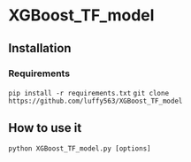# XGBoost_TF_model
## Installation
### Requirements
`pip install -r requirements.txt`
`git clone https://github.com/luffy563/XGBoost_TF_model`
## How to use it
`python XGBoost_TF_model.py [options]`